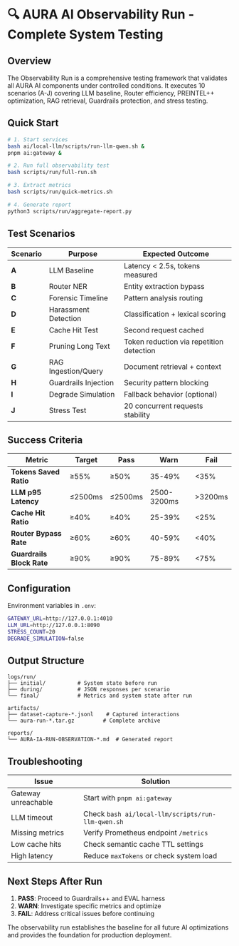 # 🔍 AURA AI Observability Run - Complete System Testing

## Overview

The Observability Run is a comprehensive testing framework that validates all AURA AI components under controlled conditions. It executes 10 scenarios (A-J) covering LLM baseline, Router efficiency, PREINTEL++ optimization, RAG retrieval, Guardrails protection, and stress testing.

## Quick Start

```bash
# 1. Start services
bash ai/local-llm/scripts/run-llm-qwen.sh &
pnpm ai:gateway &

# 2. Run full observability test
bash scripts/run/full-run.sh

# 3. Extract metrics
bash scripts/run/quick-metrics.sh

# 4. Generate report
python3 scripts/run/aggregate-report.py
```

## Test Scenarios

| Scenario | Purpose | Expected Outcome |
|----------|---------|------------------|
| **A** | LLM Baseline | Latency < 2.5s, tokens measured |
| **B** | Router NER | Entity extraction bypass |
| **C** | Forensic Timeline | Pattern analysis routing |
| **D** | Harassment Detection | Classification + lexical scoring |
| **E** | Cache Hit Test | Second request cached |
| **F** | Pruning Long Text | Token reduction via repetition detection |
| **G** | RAG Ingestion/Query | Document retrieval + context |
| **H** | Guardrails Injection | Security pattern blocking |
| **I** | Degrade Simulation | Fallback behavior (optional) |
| **J** | Stress Test | 20 concurrent requests stability |

## Success Criteria

| Metric | Target | Pass | Warn | Fail |
|--------|--------|------|------|------|
| **Tokens Saved Ratio** | ≥55% | ≥50% | 35-49% | <35% |
| **LLM p95 Latency** | ≤2500ms | ≤2500ms | 2500-3200ms | >3200ms |
| **Cache Hit Ratio** | ≥40% | ≥40% | 25-39% | <25% |
| **Router Bypass Rate** | ≥60% | ≥60% | 40-59% | <40% |
| **Guardrails Block Rate** | ≥90% | ≥90% | 75-89% | <75% |

## Configuration

Environment variables in `.env`:
```bash
GATEWAY_URL=http://127.0.0.1:4010
LLM_URL=http://127.0.0.1:8090
STRESS_COUNT=20
DEGRADE_SIMULATION=false
```

## Output Structure

```
logs/run/
├── initial/          # System state before run
├── during/           # JSON responses per scenario
└── final/            # Metrics and system state after run

artifacts/
├── dataset-capture-*.jsonl    # Captured interactions
└── aura-run-*.tar.gz         # Complete archive

reports/
└── AURA-IA-RUN-OBSERVATION-*.md  # Generated report
```

## Troubleshooting

| Issue | Solution |
|-------|----------|
| Gateway unreachable | Start with `pnpm ai:gateway` |
| LLM timeout | Check `bash ai/local-llm/scripts/run-llm-qwen.sh` |
| Missing metrics | Verify Prometheus endpoint `/metrics` |
| Low cache hits | Check semantic cache TTL settings |
| High latency | Reduce `maxTokens` or check system load |

## Next Steps After Run

1. **PASS**: Proceed to Guardrails++ and EVAL harness
2. **WARN**: Investigate specific metrics and optimize
3. **FAIL**: Address critical issues before continuing

The observability run establishes the baseline for all future AI optimizations and provides the foundation for production deployment.